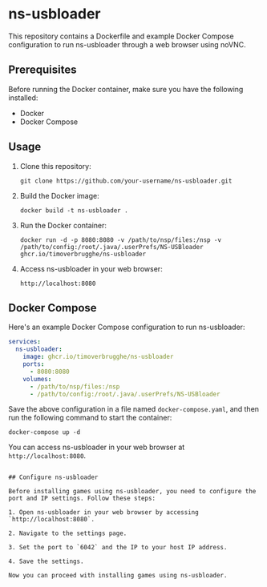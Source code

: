 # ns-usbloader

This repository contains a Dockerfile and example Docker Compose configuration to run ns-usbloader through a web browser using noVNC.

## Prerequisites

Before running the Docker container, make sure you have the following installed:

- Docker
- Docker Compose

## Usage

1. Clone this repository:

    ```shell
    git clone https://github.com/your-username/ns-usbloader.git
    ```

2. Build the Docker image:

    ```shell
    docker build -t ns-usbloader .
    ```

3. Run the Docker container:

    ```shell
    docker run -d -p 8080:8080 -v /path/to/nsp/files:/nsp -v /path/to/config:/root/.java/.userPrefs/NS-USBloader ghcr.io/timoverbrugghe/ns-usbloader
    ```

4. Access ns-usbloader in your web browser:

    ```
    http://localhost:8080
    ```

## Docker Compose

Here's an example Docker Compose configuration to run ns-usbloader:

```yaml
services:
  ns-usbloader:
    image: ghcr.io/timoverbrugghe/ns-usbloader
    ports:
      - 8080:8080
    volumes:
      - /path/to/nsp/files:/nsp
      - /path/to/config:/root/.java/.userPrefs/NS-USBloader
```

Save the above configuration in a file named `docker-compose.yaml`, and then run the following command to start the container:

```shell
docker-compose up -d
```

You can access ns-usbloader in your web browser at `http://localhost:8080`.
```

## Configure ns-usbloader

Before installing games using ns-usbloader, you need to configure the port and IP settings. Follow these steps:

1. Open ns-usbloader in your web browser by accessing `http://localhost:8080`.

2. Navigate to the settings page.

3. Set the port to `6042` and the IP to your host IP address.

4. Save the settings.

Now you can proceed with installing games using ns-usbloader.
